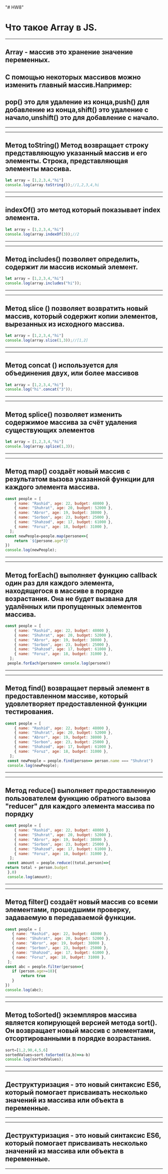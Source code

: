 "# HW8" 
# Что такое Array в JS.

---
## **Array - массив** это хранение значение переменных.
## С помощью некоторых массивов можно изменить главный массив.Например:
## **pop()** это для удаление из конца,**push()** для добавление из конца,**shift()** это удаление с начало,**unshift()** это для добавление с начало.

---

---

## Метод **toString()** Метод возвращает строку представляющую указанный массив и его элементы. Строка, представляющая элементы массива.
```js
let array = [1,2,3,4,"hi"]
console.log(array.toString());//1,2,3,4,hi
```
---
---
## **indexOf()** это метод который показывает index элемента.

``` js
let array = [1,2,3,4,"hi"]
console.log(array.indexOf(3));//2
```
---
---
## Mетод **includes()** позволяет определить, содержит ли массив искомый элемент. 
```js
let array = [1,2,3,4,"hi"]
console.log(array.includes("hi"));
```
---
---
## Mетод **slice ()** позволяет возвратить новый массив, который содержит копии элементов, вырезанных из исходного массива.
```js
let array = [1,2,3,4,"hi"]
console.log(array.slice(1,3));//[1,2]
```
---

---
## Mетод **concat ()** используется для объединения двух, или более массивов 
```js
let array = [1,2,3,4,"hi"]
console.log("hi".concat("3"));
```
---
---
## Mетод **splice()** позволяет изменить содержимое массива за счёт удаления существующих элементов
```js
let array = [1,2,3,4,"hi"]
console.log(array.splice(1,3));
```
---

---
## Метод **map()** создаёт новый массив с результатом вызова указанной функции для каждого элемента массива.
```js
const people = [
    { name: "Rashid", age: 22, budget: 48000 },
    { name: "Shuhrat", age: 20, budget: 52000 },
    { name: "Abror", age: 19, budget: 38000 },
    { name: "Sorbon", age: 23, budget: 25000 },
    { name: "Shahzod", age: 17, budget: 61000 },
    { name: "Foruz", age: 18, budget: 31000 },
  ];
const newPeople=people.map(persone=>{
    return `${persone.age*3}`
})
console.log(newPeople);
```
---
---

## Метод **forEach()** выполняет функцию callback один раз для каждого элемента, находящегося в массиве в порядке возрастания. Она не будет вызвана для удалённых или пропущенных элементов массива.
```js
const people = [
    { name: "Rashid", age: 22, budget: 48000 },
    { name: "Shuhrat", age: 20, budget: 52000 },
    { name: "Abror", age: 19, budget: 38000 },
    { name: "Sorbon", age: 23, budget: 25000 },
    { name: "Shahzod", age: 17, budget: 61000 },
    { name: "Foruz", age: 18, budget: 31000 },
  ];
 people.forEach(persone=> console.log(persone))
```
---
---
## Метод **find()** возвращает первый элемент в предоставленном массиве, который удовлетворяет предоставленной функции тестирования. 
```js
const people = [
    { name: "Rashid", age: 22, budget: 48000 },
    { name: "Shuhrat", age: 20, budget: 52000 },
    { name: "Abror", age: 19, budget: 38000 },
    { name: "Sorbon", age: 23, budget: 25000 },
    { name: "Shahzod", age: 17, budget: 61000 },
    { name: "Foruz", age: 18, budget: 31000 },
  ];
 const newPeople = people.find(person=> person.name === "Shuhrat")
 console.log(newPeople);
 ```
 ---
---
## Метод **reduce()** выполняет предоставленную пользователем функцию обратного вызова "reducer" для каждого элемента массива по порядку
```js
const people = [
    { name: "Rashid", age: 22, budget: 48000 },
    { name: "Shuhrat", age: 20, budget: 52000 },
    { name: "Abror", age: 19, budget: 38000 },
    { name: "Sorbon", age: 23, budget: 25000 },
    { name: "Shahzod", age: 17, budget: 61000 },
    { name: "Foruz", age: 18, budget: 31000 },
  ];
 const amount = people.reduce((total,person)=>{
return total + person.budget
 },0)
 console.log(amount);
 ```
 ---
 ---
 ## Метод **filter()** создаёт новый массив со всеми элементами, прошедшими проверку, задаваемую в передаваемой функции.
 ```js
 const people = [
    { name: "Rashid", age: 22, budget: 48000 },
    { name: "Shuhrat", age: 20, budget: 52000 },
    { name: "Abror", age: 19, budget: 38000 },
    { name: "Sorbon", age: 23, budget: 25000 },
    { name: "Shahzod", age: 17, budget: 61000 },
    { name: "Foruz", age: 18, budget: 31000 },
  ];
 const abc = people.filter(person=>{
    if (person.age>=18){
        return true
    }
 })
 console.log(abc);
 ```
 ---
 ---
 ## Метод toSorted() экземпляров массива является копирующей версией метода sort(). Он возвращает новый массив с элементами, отсортированными в порядке возрастания.
 ```js
 sort=[1,2,90,4,5,6]
sortedValues=sort.toSorted((a,b)=>a-b)
console.log(sortedValues);
```
---
---
## Деструктуризация - это новый синтаксис ES6, который помогает присваивать несколько значений из массива или объекта в переменные. 
---
---
## Деструктуризация - это новый синтаксис ES6, который помогает присваивать несколько значений из массива или объекта в переменные. 
---